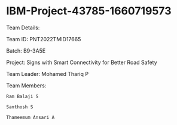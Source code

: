 # IBM-Project-43785-1660719573

Team Details:

Team ID: PNT2022TMID17665

Batch: B9-3A5E

Project: Signs with Smart Connectivity for Better Road Safety

Team Leader: Mohamed Thariq P

Team Members:

	Ram Balaji S
	
	Santhosh S
	
	Thameemum Ansari A
